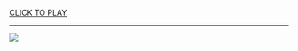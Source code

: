 
<a href="https://premium76.site?title=five_nights_at_freddy_unblocked_games&ref=13M">CLICK TO PLAY</a></h3>
<hr>

<a href="https://premium76.site?title=five_nights_at_freddy_unblocked_games&ref=13M"><img src="https://clearcache.store/games.png"></a>


